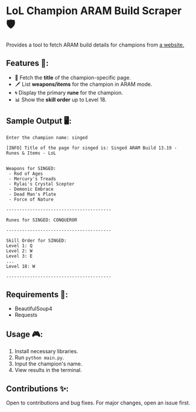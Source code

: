 # LoL Champion ARAM Build Scraper 🛡️
Provides a tool to fetch ARAM build details for champions from [a website.](https://www.metasrc.com/)

## Features 🚀:
- 📖 Fetch the **title** of the champion-specific page.
- 🗡️ List **weapons/items** for the champion in ARAM mode.
- 🌀 Display the primary **rune** for the champion.
- 📊 Show the **skill order** up to Level 18.

## Sample Output 🖥️:
```
Enter the champion name: singed

[INFO] Title of the page for singed is: Singed ARAM Build 13.19 - Runes & Items - LoL


Weapons for SINGED:
 - Rod of Ages
 - Mercury's Treads
 - Rylai's Crystal Scepter
 - Demonic Embrace
 - Dead Man's Plate
 - Force of Nature

----------------------------------------

Runes for SINGED: CONQUEROR

----------------------------------------

Skill Order for SINGED:
Level 1: Q
Level 2: W
Level 3: E
...
Level 18: W

----------------------------------------
```


## Requirements 🔧:
- BeautifulSoup4
- Requests

## Usage 🎮:
1. Install necessary libraries.
2. Run `python main.py`.
3. Input the champion's name.
4. View results in the terminal.

## Contributions ✨:
Open to contributions and bug fixes. For major changes, open an issue first.
